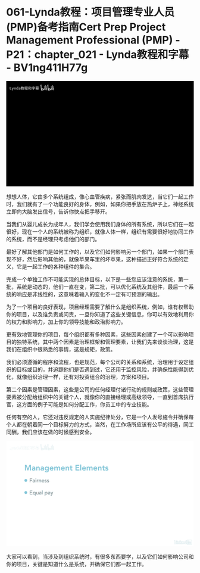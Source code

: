 # 061-Lynda教程：项目管理专业人员(PMP)备考指南Cert Prep Project Management Professional (PMP) - P21：chapter_021 - Lynda教程和字幕 - BV1ng411H77g

![](img/c0e1e92da5b10cfeee36c12e170263a2_0.png)

想想人体，它由多个系统组成，像心血管疾病，紧张而肌肉发达，当它们一起工作时，我们就有了一个功能良好的身体，例如，如果你把手放在热炉子上，神经系统立即向大脑发出信号，告诉你快点把手移开。

当我们从婴儿成长为成年人，我们学会使用我们身体的所有系统，所以它们在一起很好，现在一个人的系统被称为组织，就像人体一样，组织有需要很好地协同工作的系统，而不是经理只考虑他们的部门。

最好了解其他部门是如何工作的，以及它们如何影响另一个部门，如果一个部门表现不好，然后影响其他的，就像苹果车里的坏苹果，这种描述正好符合系统的定义，它是一起工作的各种组件的集合。

完成一个单独工作不可能实现的总体目标，以下是一些您应该注意的系统，第一批，系统是动态的，他们一直在变，第二批，可以优化系统及其组件，最后一个系统的响应是非线性的，这意味着输入的变化不一定有可预测的输出。

为了一个项目的良好表现，项目经理需要了解什么是组织系统，例如，谁有权帮助你的项目，以及谁负责或问责，一旦你知道了这些关键信息，你可以有效地利用你的权力和影响力，加上你的领导技能和政治影响力。

更有效地管理你的项目，每个组织都有多种因素，这些因素创建了一个可以影响项目的独特系统，其中两个因素是治理框架和管理要素，让我们先来谈谈治理，这是我们在组织中很熟悉的事情，这是规矩，政策。

我们必须遵循的程序和流程，也是规范，每个公司的关系和系统，治理用于设定组织的目标或目的，并追踪他们是否遇到过，它还用于监控风险，并确保性能得到优化，就像组织治理一样，还有对投资组合的治理，方案和项目。

第二个因素是管理因素，这些是公司的任何经理付诸行动的规则或政策，这些管理要素被分配给组织中的关键个人，就像你的直接经理或高级领导，一直到首席执行官，这方面的例子可能是如何分配工作，你员工中的专业技能。

任何有空的人，它还对违反规定的人实施纪律处分，它是一个人发号施令并确保每个人都在朝着同一个目标努力的方式，当然，在工作场所应该有公平的待遇，同工同酬，我们应该在做的时候感到安全。



![](img/c0e1e92da5b10cfeee36c12e170263a2_2.png)

大家可以看到，当涉及到组织系统时，有很多东西要学，以及它们如何影响公司和你的项目，关键是知道什么是系统，并确保它们都一起工作。

